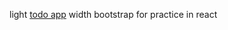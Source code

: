 light [todo app](https://simple-react-todo-app.netlify.com/) width bootstrap for practice in react

